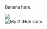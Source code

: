Banana here.

![](https://komarev.com/ghpvc/?username=bananadev-frfr) 
<br>![My GitHub stats](https://github-readme-stats.vercel.app/api?username=bananaontop&show_icons=true&theme=dark&include_all_commits=true&count_private=true&hide_border=true&hide_rank=true&compact=true)



